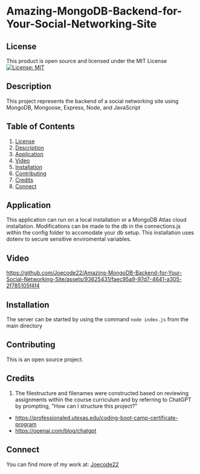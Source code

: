 # Amazing-MongoDB-Backend-for-Your-Social-Networking-Site

## License

This product is open source and licensed under the MIT License
[![License: MIT](https://img.shields.io/badge/License-MIT-yellow.svg)](https://opensource.org/licenses/MIT)

## Description

  This project represents the backend of a social networking site using MongoDB, Mongoose, Express, Node, and JavaScript
  
## Table of Contents

1. [License](#license)
2. [Description](#description)
3. [Application](#application)
4. [Video](#video)
5. [Installation](#installation)
6. [Contributing](#contributing)
7. [Credits](#credits)
8. [Connect](#connect)

## Application

This application can run on a local installation or a MongoDB Atlas cloud installation. Modifications can be made to the db in the connections.js within the config folder to accomodate your db setup. This installation uses dotenv to secure sensitive enviromental variables.

## Video

https://github.com/Joecode22/Amazing-MongoDB-Backend-for-Your-Social-Networking-Site/assets/93625431/faec95a9-97d7-4641-a305-2f785105f4f4

## Installation

The server can be started by using the command `node index.js` from the main directory

## Contributing

This is an open source project.

## Credits

1. The filestructure and filenames were constructed based on reviewing assignments within the course curriculum and by referring to ChatGPT by prompting, "How can I structure this project?"

- https://professionaled.utexas.edu/coding-boot-camp-certificate-program
- https://openai.com/blog/chatgpt

## Connect

You can find more of my work at: [Joecode22](https://github.com/joecode22)

